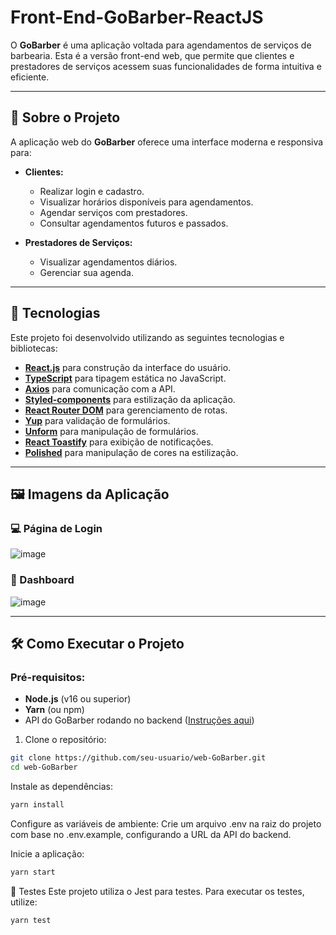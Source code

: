 # Front-End-GoBarber-ReactJS

O **GoBarber** é uma aplicação voltada para agendamentos de serviços de barbearia. Esta é a versão front-end web, que permite que clientes e prestadores de serviços acessem suas funcionalidades de forma intuitiva e eficiente.

---

## 📝 Sobre o Projeto

A aplicação web do **GoBarber** oferece uma interface moderna e responsiva para:

- **Clientes:**
  - Realizar login e cadastro.
  - Visualizar horários disponíveis para agendamentos.
  - Agendar serviços com prestadores.
  - Consultar agendamentos futuros e passados.

- **Prestadores de Serviços:**
  - Visualizar agendamentos diários.
  - Gerenciar sua agenda.

---

## 🚀 Tecnologias

Este projeto foi desenvolvido utilizando as seguintes tecnologias e bibliotecas:

- **[React.js](https://reactjs.org/)** para construção da interface do usuário.
- **[TypeScript](https://www.typescriptlang.org/)** para tipagem estática no JavaScript.
- **[Axios](https://axios-http.com/)** para comunicação com a API.
- **[Styled-components](https://styled-components.com/)** para estilização da aplicação.
- **[React Router DOM](https://reactrouter.com/)** para gerenciamento de rotas.
- **[Yup](https://github.com/jquense/yup)** para validação de formulários.
- **[Unform](https://unform.dev/)** para manipulação de formulários.
- **[React Toastify](https://fkhadra.github.io/react-toastify/)** para exibição de notificações.
- **[Polished](https://polished.js.org/)** para manipulação de cores na estilização.

---

## 🖼️ Imagens da Aplicação

### 💻 Página de Login

![image](https://github.com/user-attachments/assets/5538521e-cd47-4b1a-b679-bc0edff781c6)

### 📅 Dashboard

![image](https://github.com/user-attachments/assets/b9959c28-606a-42cb-866f-11feda5e9cdc)

---

## 🛠️ Como Executar o Projeto

### Pré-requisitos:

- **Node.js** (v16 ou superior)
- **Yarn** (ou npm)
- API do GoBarber rodando no backend ([Instruções aqui](https://github.com/LucasCFS/node-GoBarber))

1. Clone o repositório:  
 ```bash
 git clone https://github.com/seu-usuario/web-GoBarber.git
 cd web-GoBarber
 ```
Instale as dependências:

```bash
yarn install
```

Configure as variáveis de ambiente:
Crie um arquivo .env na raiz do projeto com base no .env.example, configurando a URL da API do backend.

Inicie a aplicação:

```bash
yarn start
```

🧪 Testes
Este projeto utiliza o Jest para testes. Para executar os testes, utilize:

```bash
yarn test
```
